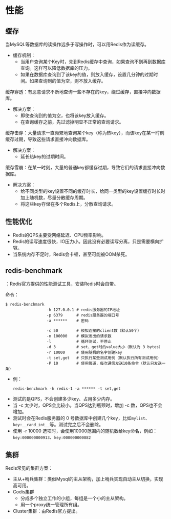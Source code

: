 
# 性能

## 缓存

当MySQL等数据库的读操作远多于写操作时，可以用Redis作为读缓存。
- 缓存机制：
  - 当用户查询某个Key时，先到Redis缓存中查询，如果查询不到再到数据库查询。这样可以降低数据库的压力。
  - 如果在数据库查询到了该key的值，则放入缓存，设置几分钟的过期时间。如果查询到的值为空，则不放入缓存。

缓存穿透：有恶意请求不断地查询一些不存在的key，绕过缓存，直接冲向数据库。
- 解决方案：
  - 即使查询到的值为空，也将该key放入缓存。
  - 在查询缓存之前，先过滤掉明显不正常的查询请求。

缓存击穿：大量请求一直频繁地查询某个key（称为热key），而该key在某一时刻缓存过期，导致这些请求直接冲向数据库。
- 解决方案：
   - 延长热key的过期时间。

缓存雪崩：在某一时刻，大量的普通key都缓存过期，导致它们的请求直接冲向数据库。
- 解决方案：
  - 给不同类型的key设置不同的缓存时长，给同一类型的key设置缓存时长时加上随机数，尽量分散缓存周期。
  - 将这些key存储在多个Redis上，分散查询请求。

## 性能优化

- Redis的QPS主要受网络延迟、CPU频率影响。
- Redis的读写速度很快，IO压力小。因此没有必要读写分离，只是需要横向扩容。
- 当系统内存不足时，Redis会卡顿，甚至可能被OOM杀死。

## redis-benchmark

：Redis官方提供的性能测试工具，安装Redis时会自带。

命令：
```shell
$ redis-benchmark
                  -h 127.0.0.1 # redis服务器的IP地址
                  -p 6379      # redis服务器的端口号
                  -a ******    # 密码

                  -c 50        # 模拟连接的client数（默认50个）
                  -n 100000    # 模拟发出的请求数
                  -l           # 循环测试，不停止
                  -d 3         # set、get时的value大小（默认为 3 bytes）
                  -r 10000     # 使用随机的名字创建key
                  -t set,get   # 只执行某些测试用例（默认执行所有测试用例）
                  -P 10        # 使用管道，每次通信发送10条命令（默认只发送一条）
```
- 例：
  ```shell
  redis-benchmark -h redis-1 -a ****** -t set,get
  ```
- 测试的是QPS，不会创建多少key、占用多少内存。
- 当 -c 太少时，QPS会比较小。当QPS达到瓶颈时，增加 -c 数，QPS也不会增加。
- 测试时会在Redis服务器的 0 号数据库中创建几个key，比如`mylist`、`key:__rand_int__`等。测试完之后不会删除。
- 使用 -r 10000 选项时，会使用10000范围内的随机数给key命名，例如：`key:000000000913`、`key:000000000882`

## 集群

Redis常见的集群方案：
- 主从+哨兵集群：类似Mysql的主从架构，加上哨兵实现自动主从切换，实现高可用。
- Codis集群
  - 分成多个独立工作的小组，每组是一个小的主从架构。
  - 用一个proxy统一管理所有组。
- Cluster集群：由Redis官方提出。
